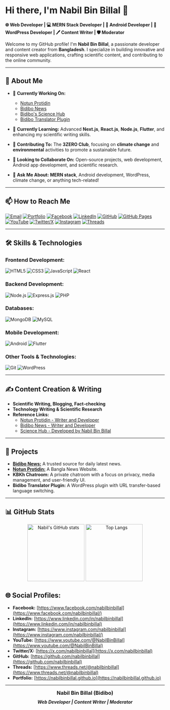

# Hi there, I'm Nabil Bin Billal 👋

**🌐 Web Developer | 💻 MERN Stack Developer | 📱 Android Developer | 🌟 WordPress Developer | 🖊️ Content Writer | 🛡️ Moderator**

Welcome to my GitHub profile! I'm **Nabil Bin Billal**, a passionate developer and content creator from **Bangladesh**. I specialize in building innovative and responsive web applications, crafting scientific content, and contributing to the online community.

---

## 🌟 **About Me**

- 🔭 **Currently Working On:**
  - [Notun Protidin](https://www.notunprotidin.xyz/)
  - [Bidibo News](https://www.bidibo.xyz)
  - [Bidibo's Science Hub](https://science.bidibo.xyz)
  - [Bidibo Translator Plugin](https://plugins.bidibo.xyz/)

- 🌱 **Currently Learning:** Advanced **Next.js**, **React.js**, **Node.js**, **Flutter**, and enhancing my scientific writing skills.

- 🌿 **Contributing To:** The **3ZERO Club**, focusing on **climate change** and **environmental** activities to promote a sustainable future.

- 👯 **Looking to Collaborate On:** Open-source projects, web development, Android app development, and scientific research.

- 💬 **Ask Me About:** **MERN stack**, Android development, WordPress, climate change, or anything tech-related!

---

## 📫 **How to Reach Me**

<p align="left">
  <a href="mailto:nabilbinbillal@gmail.com" target="_blank"><img src="https://img.shields.io/badge/Email-D14836?style=for-the-badge&logo=gmail&logoColor=white" alt="Email"></a>
  <a href="https://nabil.bidibo.xyz" target="_blank"><img src="https://img.shields.io/badge/-Portfolio-000000?style=for-the-badge&logo=About.me&logoColor=white" alt="Portfolio"></a>
  <a href="https://www.facebook.com/nabilbinbillal" target="_blank"><img src="https://img.shields.io/badge/Facebook-%231877F2.svg?style=for-the-badge&logo=Facebook&logoColor=white" alt="Facebook"></a>
  <a href="https://www.linkedin.com/in/nabilbinbillal" target="_blank"><img src="https://img.shields.io/badge/LinkedIn-%230077B5.svg?style=for-the-badge&logo=LinkedIn&logoColor=white" alt="LinkedIn"></a>
  <a href="https://github.com/nabilbinbillal" target="_blank"><img src="https://img.shields.io/badge/GitHub-181717?style=for-the-badge&logo=GitHub&logoColor=white" alt="GitHub"></a>
  <a href="https://nabilbinbillal.github.io" target="_blank"><img src="https://img.shields.io/badge/GitHub Pages-222222?style=for-the-badge&logo=GitHub-Pages&logoColor=white" alt="GitHub Pages"></a>
  <a href="https://www.youtube.com/@NabilBinBillal" target="_blank"><img src="https://img.shields.io/badge/YouTube-%23FF0000.svg?style=for-the-badge&logo=YouTube&logoColor=white" alt="YouTube"></a>
  <a href="https://x.com/nabilbinbillal" target="_blank"><img src="https://img.shields.io/badge/Twitter-%231DA1F2.svg?style=for-the-badge&logo=Twitter&logoColor=white" alt="Twitter/X"></a>
  <a href="https://www.instagram.com/nabilbinbillal" target="_blank"><img src="https://img.shields.io/badge/Instagram-%23E4405F.svg?style=for-the-badge&logo=Instagram&logoColor=white" alt="Instagram"></a>
  <a href="https://www.threads.net/@nabilbinbillal" target="_blank"><img src="https://img.shields.io/badge/Threads-%23000000.svg?style=for-the-badge&logo=Threads&logoColor=white" alt="Threads"></a>
</p>

---

## 🛠️ **Skills & Technologies**

### **Frontend Development:**
![HTML5](https://img.shields.io/badge/HTML5-E34F26?style=for-the-badge&logo=html5&logoColor=white)
![CSS3](https://img.shields.io/badge/CSS3-%231572B6.svg?style=for-the-badge&logo=css3&logoColor=white)
![JavaScript](https://img.shields.io/badge/JavaScript-%23323330.svg?style=for-the-badge&logo=javascript&logoColor=%23F7DF1E)
![React](https://img.shields.io/badge/React-%2320232a.svg?style=for-the-badge&logo=react&logoColor=%2361DAFB)

### **Backend Development:**
![Node.js](https://img.shields.io/badge/Node.js-%2343853D.svg?style=for-the-badge&logo=node.js&logoColor=white)
![Express.js](https://img.shields.io/badge/Express.js-%23404d59.svg?style=for-the-badge&logo=express&logoColor=%2361DAFB)
![PHP](https://img.shields.io/badge/PHP-%23777BB4.svg?style=for-the-badge&logo=php&logoColor=white)

### **Databases:**
![MongoDB](https://img.shields.io/badge/MongoDB-%234ea94b.svg?style=for-the-badge&logo=mongodb&logoColor=white)
![MySQL](https://img.shields.io/badge/MySQL-%2300f.svg?style=for-the-badge&logo=mysql&logoColor=white)

### **Mobile Development:**
![Android](https://img.shields.io/badge/Android-%233DDC84.svg?style=for-the-badge&logo=android&logoColor=white)
![Flutter](https://img.shields.io/badge/Flutter-%2302569B.svg?style=for-the-badge&logo=flutter&logoColor=white)

### **Other Tools & Technologies:**
![Git](https://img.shields.io/badge/Git-%23F05033.svg?style=for-the-badge&logo=git&logoColor=white)
![WordPress](https://img.shields.io/badge/WordPress-%23117AC9.svg?style=for-the-badge&logo=wordpress&logoColor=white)

---

## ✍️ **Content Creation & Writing**

- **Scientific Writing, Blogging, Fact-checking**
- **Technology Writing & Scientific Research**
- **Reference Links:**
  - [Notun Protidin - Writer and Developer](https://www.notunprotidin.xyz/author/nabil-bin-billal/)
  - [Bidibo News - Writer and Developer](https://bidibo.xyz/author/nabil-bin-billal)
  - [Science Hub - Developed by Nabil Bin Billal](https://science.bidibo.xyz/)

---

## 🚀 **Projects**

- **[Bidibo News:](https://www.bidibo.xyz)** A trusted source for daily latest news.
- **[Notun Protidin:](https://www.notunprotidin.xyz)** A Bangla News Website.
- **KBKh Chatroom:** A private chatroom with a focus on privacy, media management, and user-friendly UI.
- **Bidibo Translator Plugin:** A WordPress plugin with URL transfer-based language switching.

---

## 📊 **GitHub Stats**

<div align="center">
  <img height="180em" src="https://github-readme-stats.vercel.app/api?username=nabilbinbillal&show_icons=true&theme=radical" alt="Nabil's GitHub stats"/>
  <img height="180em" src="https://github-readme-stats.vercel.app/api/top-langs/?username=nabilbinbillal&layout=compact&theme=radical" alt="Top Langs"/>
</div>

## 🌐 **Social Profiles:**
- **Facebook:** [https://www.facebook.com/nabilbinbillal](https://www.facebook.com/nabilbinbillal/)
- **LinkedIn:** [https://www.linkedin.com/in/nabilbinbillal](https://www.linkedin.com/in/nabilbinbillal)
- **Instagram:** [https://www.instagram.com/nabilbinbillal](https://www.instagram.com/nabilbinbillal/)
- **YouTube:** [https://www.youtube.com/@NabilBinBillal](https://www.youtube.com/@NabilBinBillal)
- **Twitter/X:** [https://x.com/nabilbinbillal](https://x.com/nabilbinbillal)
- **GitHub:** [https://github.com/nabilbinbillal](https://github.com/nabilbinbillal)
- **Threads:** [https://www.threads.net/@nabilbinbillal](https://www.threads.net/@nabilbinbillal)
- **Portfolio:** [https://nabilbinbillal.github.io](https://nabilbinbillal.github.io)

---
<div align="center">
  <h3 style="font-weight: bold; margin: 10px 0;">
    <a href="https://nabilbinbillal.github.io" style="text-decoration: none; color: inherit;">Nabil Bin Billal (Bidibo)</a>
  </h3>
  <p style="font-weight: bold; font-style: italic; margin: 5px 0;">Web Developer | Content Writer | Moderator</p>
</div>




